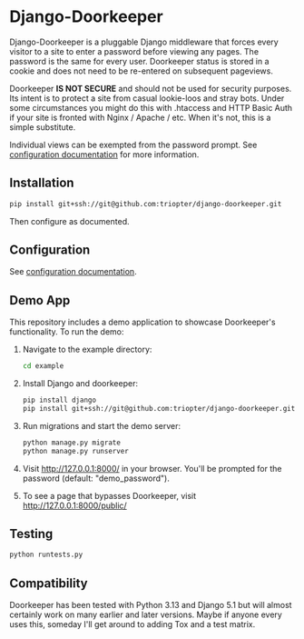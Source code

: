 # Django-Doorkeeper

Django-Doorkeeper is a pluggable Django middleware that forces every visitor to a site to enter a password before viewing any pages. The password is the same for every user. Doorkeeper status is stored in a cookie and does not need to be re-entered on subsequent pageviews.

Doorkeeper **IS NOT SECURE** and should not be used for security purposes. Its intent is to protect a site from casual lookie-loos and stray bots. Under some circumstances you might do this with .htaccess and HTTP Basic Auth if your site is fronted with Nginx / Apache / etc. When it's not, this is a simple substitute.

Individual views can be exempted from the password prompt. See [configuration documentation](./docs/configuration.md) for more information.

## Installation

```sh
pip install git+ssh://git@github.com:triopter/django-doorkeeper.git
```

Then configure as documented.

## Configuration

See [configuration documentation](./docs/configuration.md).

## Demo App

This repository includes a demo application to showcase Doorkeeper's functionality. To run the demo:

1. Navigate to the example directory:

   ```sh
   cd example
   ```

2. Install Django and doorkeeper:

   ```sh
   pip install django
   pip install git+ssh://git@github.com:triopter/django-doorkeeper.git
   ```

3. Run migrations and start the demo server:

   ```sh
   python manage.py migrate
   python manage.py runserver
   ```

4. Visit http://127.0.0.1:8000/ in your browser. You'll be prompted for the password (default: "demo_password").

5. To see a page that bypasses Doorkeeper, visit http://127.0.0.1:8000/public/

## Testing

```sh
python runtests.py
```

## Compatibility

Doorkeeper has been tested with Python 3.13 and Django 5.1 but will almost certainly work on many earlier and later versions. Maybe if anyone every uses this, someday I'll get around to adding Tox and a test matrix.
